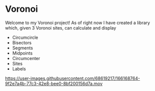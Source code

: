 # Voronoi

Welcome to my Voronoi project! As of right now I have created a library which, given 3 Voronoi sites, can calculate and display
- Circumcircle
- Bisectors
- Segments
- Midpoints
- Circumcenter
- Sites
- Labels

https://user-images.githubusercontent.com/68619217/166168764-9f2e7a4b-77c3-42e8-bee0-8bf200156d7a.mov
